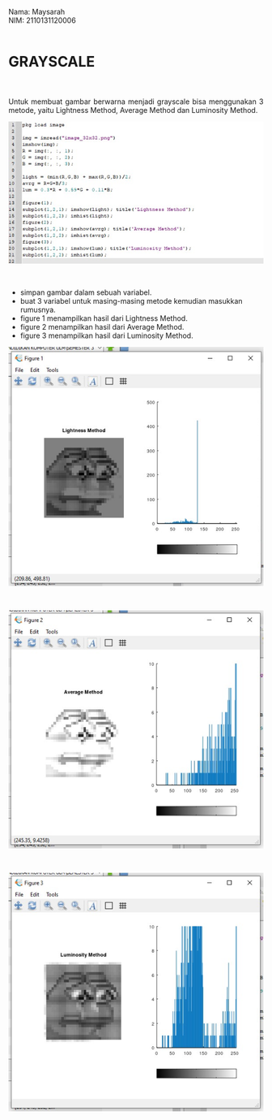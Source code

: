Nama: Maysarah<br>
NIM: 2110131120006<br><br>

# **GRAYSCALE**<br><br>

<p align="justify">Untuk membuat gambar berwarna menjadi grayscale bisa menggunakan 3 metode, yaitu Lightness Method, Average Method dan Luminosity Method.</p>

<p align="center"><img src="img_grayscale/1.jpeg"></p><br>

- simpan gambar dalam sebuah variabel.
- buat 3 variabel untuk masing-masing metode kemudian masukkan rumusnya.
- figure 1 menampilkan hasil dari Lightness Method.
- figure 2 menampilkan hasil dari Average Method.
- figure 3 menampilkan hasil dari Luminosity Method.

<p align="center"><img src="img_grayscale/4.jpeg"></p><br>

<p align="center"><img src="img_grayscale/3.jpeg"></p><br>

<p align="center"><img src="img_grayscale/2.jpeg"></p><br>